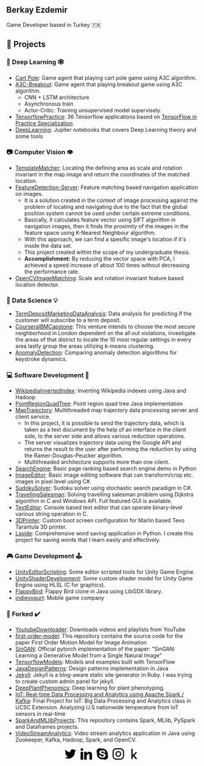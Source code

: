 ## Berkay Ezdemir
Game Developer based in Turkey 🇹🇷

## 🧱 Projects

### 🧠 Deep Learning 🕸️

* [Cart Pole](https://github.com/brkyzdmr/Cart-Pole): Game agent that playing cart pole game using A3C algorithm.
* [A3C-Breakout](https://github.com/brkyzdmr/A3C-Breakout): Game agent that playing breakout game using A3C algorithm.
  * CNN + LSTM architecture
  * Asynchronous train
  * Actor-Critic: Training unsupervised model supervisely.
* [TensorflowPractice](https://github.com/brkyzdmr/TensorflowPractice): 36 Tensorflow applications based on [TensorFlow in Practice Specialization](https://www.coursera.org/specializations/tensorflow-in-practice). 
* [DeepLearning](https://github.com/brkyzdmr/Deep-Learning): Jupiter notebooks that covers Deep Learning theory and some tools

### 📷 Computer Vision 👁️
* [TemplateMatcher](https://github.com/brkyzdmr/TemplateMatcher): Locating the defining area as scale and rotation invariant in the map image and return the coordinates of the matched location.
* [FeatureDetection-Server](https://github.com/brkyzdmr/FeatureDetection-Server): Feature matching based navigation application on images. 
  * It is a solution created in the context of image processing against the problem of locating and navigating due to the fact that the global position system cannot be used under certain extreme conditions.
  * Basically, it calculates feature vector using SIFT algorithm in navigation images, then it finds the proximity of the images in the feature space using K-Nearest Neighbour algorithm.
  * With this approach, we can find a spesific image's location if it's inside the data set.
  * This project created within the scope of my undergraduate thesis.
  * **Accomplishment:** By reducing the vector space with PCA, I achieved a speed increase of about 100 times without decreasing the performance rate.
* [OpenCVImageMatching](https://github.com/brkyzdmr/OpenCV-ImageMatching): Scale and rotation invariant feature based location detector.

### 📄 Data Science 💡
* [TermDepositMarketingDataAnalysis](https://github.com/brkyzdmr/TermDepositMarketingDataAnalysis): Data analysis for predicting if the customer will subscribe to a term deposit.
* [CourseraIBMCapstone](https://github.com/brkyzdmr/Coursera_Capstone): This venture intends to choose the most secure neighborhood in London dependent on the all out violations, investigate the areas of that district to locate the 10 most regular settings in every area lastly group the areas utilizing k-means clustering.
* [AnomalyDetection](https://github.com/brkyzdmr/AnomalyDetection): Comparing anomaly detection algorithms for keystroke dynamics.

### 💻 Software Development 🧮
* [WikipediaInvertedIndex](https://github.com/brkyzdmr/WikipediaInvertedIndex): Inverting Wikipedia indexes using Java and Hadoop
* [PointRegionQuadTree](https://github.com/brkyzdmr/PointRegionQuadTree): Point region quad tree Java implementation
* [MapTrajectory](https://github.com/brkyzdmr/MapTrajectory): Multithreaded map trajectory data processing server and client service.
  * In this project, it is possible to send the trajectory data, which is taken as a text document by the help of an interface in the client side, to the server side and allows various reduction operations. 
  *  The server visualizes trajectory data using the Google API and returns the result to the user after performing the reduction by using the Ramer-Douglas-Peucker algorithm.
  *  Multithreaded architecture supports more than one client.
*  [SearchEngine](https://github.com/brkyzdmr/SearchEngine): Basic page ranking based search engine demo in Python
*  [ImageEditor](https://github.com/brkyzdmr/ImageEditor): Basic image editing software that can transform/crop etc. images in pixel level using C#.
*  [SudokuSolver](https://github.com/brkyzdmr/SudokuSolver): Sudoku solver using stochastic search paradigm in C#.
* [TravellingSalesman](https://github.com/brkyzdmr/DijkstraMapProLab2-1): Solving travelling salesman problem using Dijkstra algorithm in C and Windows API. Full featured GUI is available.
* [TextEditor](https://github.com/brkyzdmr/texteditor_v1.0): Console based text editor that can operate binary-level various string operation in C.
* [3DPrinter](https://github.com/brkyzdmr/3DPrinter): Custom boot screen configuration for Marlin based Tevo Tarantula 3D printer.
* [Laside](https://github.com/brkyzdmr/Laside): Comprehensive word saving application in Python. I create this project for saving words that I learn easily and effectively.

### 🎮 Game Development 🕹️
* [UnityEditorScripting](https://github.com/brkyzdmr/Unity-Editor-Scripting): Some editor scripted tools for Unity Game Engine.
*  [UnityShaderDevelopment](https://github.com/brkyzdmr/Unity-ShaderDevelopment): Some custom shader model for Unity Game Engine using HLSL (C for graphics).
*  [FlappyBird](https://github.com/brkyzdmr/FlappyBird): Flappy Bird clone in Java using LibGDX library.
*  [indieyogurt](https://twitter.com/indieyogurt): Mobile game company

### 🍴 Forked ✔️
* [YoutubeDownloader](https://github.com/brkyzdmr/YoutubeDownloader): Downloads videos and playlists from YouTube
* [first-order-model](https://github.com/brkyzdmr/first-order-model): This repository contains the source code for the paper First Order Motion Model for Image Animation
* [SinGAN](https://github.com/brkyzdmr/SinGAN): Official pytorch implementation of the paper: "SinGAN: Learning a Generative Model from a Single Natural Image"
* [TensorflowModels](https://github.com/brkyzdmr/models): Models and examples built with TensorFlow
* [JavaDesignPatterns](https://github.com/brkyzdmr/Java-Design-Patterns): Design patterns implementation in Java
* [Jekyll](https://github.com/brkyzdmr/jekyll): Jekyll is a blog-aware static site generator in Ruby. I was trying to create custom admin panel for jekyll.
* [DeepPlantPhenomics](https://github.com/brkyzdmr/deepplantphenomics): Deep learning for plant phenotyping.
* [IoT: Real-time Data Processing and Analytics using Apache Spark / Kafka](https://github.com/brkyzdmr/Spark-and-Kafka_IoT-Data-Processing-and-Analytics): Final Project for IoT: Big Data Processing and Analytics class in UCSC Extension. Analyzing U.S nationwide temperature from IoT sensors in real-time
* [SparkAndMLlibProjects](https://github.com/brkyzdmr/Spark-And-MLlib-Projects): This repository contains Spark, MLlib, PySpark and Dataframes projects.
* [VideoStreamAnalytics](https://github.com/brkyzdmr/video-stream-analytics): Video stream analytics application in Java using Zookeeper, Kafka, Hadoop, Spark, and OpenCV.




<p align='center'>
<a href="https://twitter.com/einsteinekeine"><img height="30" src="./img/013-twitter-1.png"></a>&nbsp;&nbsp;
<a href="https://www.linkedin.com/in/brkyzdmr/"><img height="30" src="./img/031-linkedin.png"></a>&nbsp;&nbsp;
<a href="https://join.skype.com/invite/fhmCVxEhcUUF"><img height="30" src="./img/022-skype.png"></a>&nbsp;&nbsp;
<a href="https://www.instagram.com/berkayezdemir/"><img height="30" src="./img/034-instagram.png"></a>&nbsp;&nbsp;
<a href="https://www.kaggle.com/brkyzdmr"><img height="30" src="./img/044-kaggle.png"></a>
</p>
